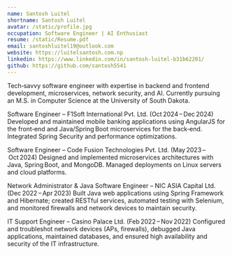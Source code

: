 ```yaml
---
name: Santosh Luitel
shortname: Santosh Luitel
avatar: /static/profile.jpg
occupation: Software Engineer | AI Enthusiast
resume: /static/Resume.pdf
email: santoshluitel19@outlook.com
website: https://luitelsantosh.com.np
linkedin: https://www.linkedin.com/in/santosh-luitel-b31b62201/
github: https://github.com/santosh5541
---
```


Tech‑savvy software engineer with expertise in backend and frontend development, microservices, network security, and AI. Currently pursuing an M.S. in Computer Science at the University of South Dakota.

Software Engineer – F1Soft International Pvt. Ltd. (Oct 2024 – Dec 2024)
Developed and maintained mobile banking applications using AngularJS for the front‑end and Java/Spring Boot microservices for the back‑end. Integrated Spring Security and performance optimizations.

Software Engineer – Code Fusion Technologies Pvt. Ltd. (May 2023 – Oct 2024)
Designed and implemented microservices architectures with Java, Spring Boot, and MongoDB. Managed deployments on Linux servers and cloud platforms.

Network Administrator & Java Software Engineer – NIC ASIA Capital Ltd. (Dec 2022 – Apr 2023)
Built Java web applications using Spring Framework and Hibernate; created RESTful services, automated testing with Selenium, and monitored firewalls and network devices to maintain security.

IT Support Engineer – Casino Palace Ltd. (Feb 2022 – Nov 2022)
Configured and troubleshot network devices (APs, firewalls), debugged Java applications, maintained databases, and ensured high availability and security of the IT infrastructure.
